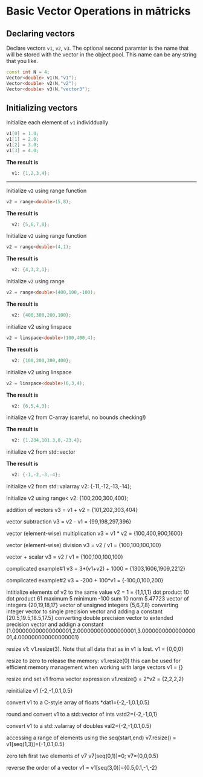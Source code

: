 
# Basic Vector Operations in mātricks 

## Declaring vectors 
Declare vectors ```v1```, ```v2```, ```v3```. 
The optional second paramter is the name that will be stored with the vector in the object pool.  This name can be any string that you like. 
```C++
const int N = 4;
Vector<double> v1(N,"v1");
Vector<double> v2(N,"v2");
Vector<double> v3(N,"vector3");
```
## Initializing vectors 


Initialize each element of ```v1``` individdually 
```C++
v1[0] = 1.0;
v1[1] = 2.0;
v1[2] = 3.0;
v1[3] = 4.0;
```

**The result is**
```C++
  v1: {1,2,3,4}; 
```
  
---  


Initialize ```v2``` using range function 
```C++
v2 = range<double>(5,8);
```

**The result is**
```C++
  v2: {5,6,7,8}; 
```
  
  


Initialize ```v2``` using range function 
```C++
v2 = range<double>(4,1);
```

**The result is**
```C++
  v2: {4,3,2,1}; 
```
  
  


Initialize ```v2``` using range 
```C++
v2 = range<double>(400,100,-100);
```

**The result is**
```C++
  v2: {400,300,200,100}; 
```
  
  


initialize v2 using linspace 
```C++
v2 = linspace<double>(100,400,4);
```

**The result is**
```C++
  v2: {100,200,300,400}; 
```
  
  


initialize v2 using linspace 
```C++
v2 = linspace<double>(6,3,4);
```

**The result is**
```C++
  v2: {6,5,4,3}; 
```
  
  


initialize v2 from C-array (careful, no bounds checking!) 

**The result is**
```C++
  v2: {1.234,101.3,0,-23.4}; 
```
  
  

initialize v2 from std::vector

**The result is**
```C++
  v2: {-1,-2,-3,-4}; 
```
  
  

initialize v2 from std::valarray
v2: {-11,-12,-13,-14}; 

initialize v2 using range<
v2: {100,200,300,400}; 

addition of vectors
 v3 = v1 + v2 = {101,202,303,404}

vector subtraction
 v3 = v2 - v1 = {99,198,297,396}

vector (element-wise) multiplication
 v3 = v1 * v2 = {100,400,900,1600}

vector (element-wise) division
 v3 = v2 / v1 = {100,100,100,100}

vector + scalar
 v3 = v2 / v1 = {100,100,100,100}

complicated example#1
 v3 =  3*(v1+v2) + 1000 = {1303,1606,1909,2212}

complicated example#2
 v3 =  -200 + 100*v1 = {-100,0,100,200}

intitialize elements of v2 to the same value
v2 = 1 = {1,1,1,1}
dot product
10
dot product
61
maximum
5
minimum
-100
sum
10
norm
5.47723
vector of integers
{20,19,18,17}
vector of unsigned integers
{5,6,7,8}
converting integer vector to single precision vector and adding a constant
{20.5,19.5,18.5,17.5}
converting double precision vector to extended precision vector and addign a constant
{1.000000000000000001,2.000000000000000001,3.000000000000000001,4.000000000000000001}

resize v1: v1.resize(3). Note that all data that as in v1 is lost.
v1 = {0,0,0}

resize to zero to release the memory: v1.resize(0)
this can be used for efficient memory management when working with large vectors
v1 = {}

resize and set v1 froma vector expression
v1.resize() = 2*v2 = {2,2,2,2}

reinitialize v1
{-2,-1,0.1,0.5}

convert v1 to a C-style array of floats
*dat1={-2,-1,0.1,0.5}

round and convert v1 to a std::vector of ints
vstd2={-2,-1,0,1}

convert v1 to a std::valarray of doubles
val2={-2,-1,0.1,0.5}

accessing a range of elements using the seq(start,end)
v7.resize() = v1[seq(1,3)]={-1,0.1,0.5}

zero teh first two elements of v7
v7[seq(0,1)]=0; v7={0,0,0.5}

reverse the order of a vector
v1 = v1[seq(3,0)]={0.5,0.1,-1,-2}
